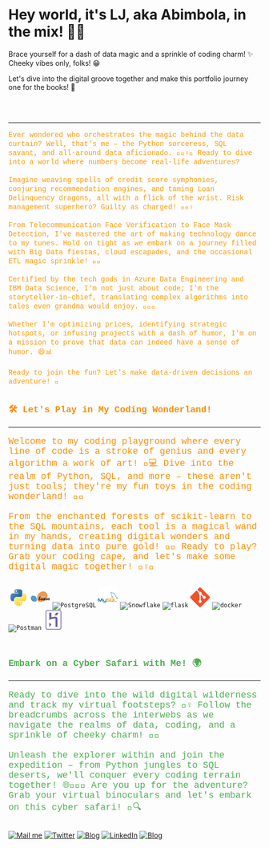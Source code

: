 
# Hey world, it's LJ, aka Abimbola, in the mix! 👋🏾  
Brace yourself for a dash of data magic and a sprinkle of coding charm! ✨ Cheeky vibes only, folks! 😁

Let's dive into the digital groove together and make this portfolio journey one for the books! 🚀

<br>
<br>


<span style="color: #FF9800; font-family: 'Courier New'; font-size: 18;">
    <!--<strong>Unveiling the Data Maestro!</strong> -->
    <hr>
    Ever wondered who orchestrates the magic behind the data curtain? Well, that's me – the Python sorceress, SQL savant, and all-around data aficionado. 🧙🏾‍♀️✨ Ready to dive into a world where numbers become real-life adventures?
    <br><br>
    Imagine weaving spells of credit score symphonies, conjuring recommendation engines, and taming Loan Delinquency dragons, all with a flick of the wrist. Risk management superhero? Guilty as charged! 🦸🏾‍♀️
    <br><br>
    From Telecommunication Face Verification to Face Mask Detection, I've mastered the art of making technology dance to my tunes. Hold on tight as we embark on a journey filled with Big Data fiestas, cloud escapades, and the occasional ETL magic sprinkle! 🚀💫
    <br><br>
    Certified by the tech gods in Azure Data Engineering and IBM Data Science, I'm not just about code; I'm the storyteller-in-chief, translating complex algorithms into tales even grandma would enjoy. 💬👵🏾
    <br><br>
    Whether I'm optimizing prices, identifying strategic hotspots, or infusing projects with a dash of humor, I'm on a mission to prove that data can indeed have a sense of humor. 😄📊 
    <br> <br>
    Ready to join the fun? Let's make data-driven decisions an adventure! 🌟
</span>
<br>
<br>
<br>
<span style="color: #FF8C00; font-family: 'Courier New', monospace; font-size: 18px;">
    <strong>🛠 Let's Play in My Coding Wonderland!</strong>
    <hr>
    Welcome to my coding playground where every line of code is a stroke of genius and every algorithm a work of art! 🎨💻 Dive into the realm of Python, SQL, and more – these aren't just tools; they're my fun toys in the coding wonderland! 🚀✨
    <br><br>
    From the enchanted forests of scikit-learn to the SQL mountains, each tool is a magical wand in my hands, creating digital wonders and turning data into pure gold! 💫✨ Ready to play? Grab your coding cape, and let's make some digital magic together! 🧙‍♀️✨
</span>
<br>
<br>

<code><img height="40" src="https://raw.githubusercontent.com/devicons/devicon/master/icons/python/python-original.svg" title="python"></code>
<code><img height="40" src="https://raw.githubusercontent.com/github/explore/80688e429a7d4ef2fca1e82350fe8e3517d3494d/topics/scikit-learn/scikit-learn.png" title="sklearn"></code>
<code><img height="40" src="https://www.vectorlogo.zone/logos/postgresql/postgresql-icon.svg" title="PostgreSQL"></code>
<code><img height="40" src="https://raw.githubusercontent.com/devicons/devicon/master/icons/mysql/mysql-original-wordmark.svg" title="mysql"></code>
<code><img height="40" src="https://www.vectorlogo.zone/logos/snowflake/snowflake-icon.svg" title="Snowflake"></code>
<code><img height="40" src="https://www.vectorlogo.zone/logos/pocoo_flask/pocoo_flask-icon.svg" title="flask"></code>
<code><img height="40" src="https://raw.githubusercontent.com/devicons/devicon/master/icons/git/git-original.svg" title="git"></code>
<code><img height="40" src="https://www.vectorlogo.zone/logos/docker/docker-icon.svg" title="docker"></code>
<code><img height="40" src="https://www.vectorlogo.zone/logos/getpostman/getpostman-icon.svg" title="Postman"></code>
<code><img height="40" src="https://raw.githubusercontent.com/devicons/devicon/master/icons/heroku/heroku-original.svg" title="heroku"></code>
<br>
<br>
<br>

<span style="color: #4CAF50; font-family: 'Courier New'; font-size: 18px;">
    <strong>Embark on a Cyber Safari with Me! 🌍</strong>
    <hr>
    Ready to dive into the wild digital wilderness and track my virtual footsteps? 🕵️‍♀️ Follow the breadcrumbs across the interwebs as we navigate the realms of data, coding, and a sprinkle of cheeky charm! 🚀✨
    <br><br>
    Unleash the explorer within and join the expedition – from Python jungles to SQL deserts, we'll conquer every coding terrain together! 🌐👩🏾‍💻 Are you up for the adventure? Grab your virtual binoculars and let's embark on this cyber safari! 🧭🔍
</span>
<br>
<br>

[![Mail me](https://img.shields.io/badge/abimbolamuritala65@gmail.com-c0392b?style=flat&logo=gmail&logoColor=white)](abimbolamuritala65@gmail.com)
[![Twitter](https://img.shields.io/badge/@bimbomuri-00ACEE?style=flat&logo=twitter&logoColor=white)](https://twitter.com/bimbomuri)
[![Blog](https://img.shields.io/badge/Medium-black?style=flat&logo=Medium&logoColor=white)](https://bimbomuri.medium.com/)
[![LinkedIn](https://img.shields.io/badge/LinkedIn-0077B5?style=flat&logo=linkedin&logoColor=white)](https://www.linkedin.com/in/abimbola-muritala-abb6b3149/)
[![Blog](https://img.shields.io/badge/Portfolio-black?style=flat&logo=Web&logoColor=white)](https://github.com/bimbomuri)
